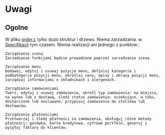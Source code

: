 # Uwagi

## Ogolne

W pliku [order.c](./order.c) tylko duzo struktur i drzewo. Niema zarzadzania.
w [Specifikacji](./Specification.md) tym czasem. Niema realizacji ani jednego z punktow.:

```
Zarządzanie sceną
Zarzadzanie funkcjami będzie prowadzone poprzez zarzadzanie scena.

Zarządzanie menu
Dodawaj, edytuj i usuwaj pozycje menu, definiuj kategorie i podkategorie pozycji menu, określaj ceny, opisy i obrazy pozycji menu, zarządzaj informacjami o składnikach i alergenach.

Zarządzanie zamówieniami
Twórz, edytuj i usuwaj zamówienia, określ typ zamówienia: na miejscu, na wynos lub z dostawą, śledź status zamówienia: oczekujące, w toku, dostarczone lub anulowane, przypisuj zamówienia do stolików lub dostawców.

Zarządzanie płatnościami
Przetwarzaj i śledź płatności za zamówienia, obsługuj różne metody płatności: gotówka, karta kredytowa, cyfrowe portfele, generuj i wysyłaj faktury do klientów.
```
